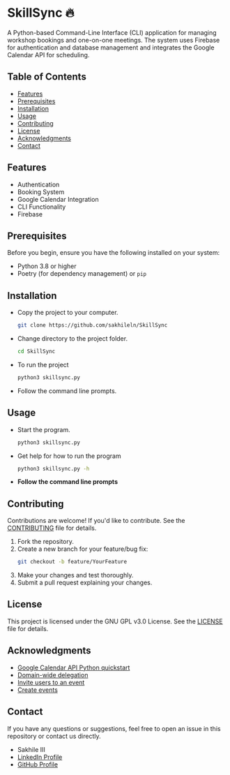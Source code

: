 # SkillSync 🔥
A Python-based Command-Line Interface (CLI) application for managing workshop bookings and one-on-one meetings. The system uses Firebase for authentication and database management and integrates the Google Calendar API for scheduling. 

## Table of Contents
- [Features](#features)
- [Prerequisites](#prerequisites)
- [Installation](#installation)
- [Usage](#usage)
- [Contributing](#contributing)
- [License](#license)
- [Acknowledgments](#acknowledgments)
- [Contact](#contact)

## Features
- Authentication
- Booking System
- Google Calendar Integration
- CLI Functionality
- Firebase

## Prerequisites
Before you begin, ensure you have the following installed on your system:
- Python 3.8 or higher
- Poetry (for dependency management) or `pip`

## Installation
- Copy the project to your computer.
    ```bash
    git clone https://github.com/sakhileln/SkillSync
    ```
- Change directory to the project folder.
    ```bash
    cd SkillSync
    ```
- To run the project
    ```bash
    python3 skillsync.py
    ```
- Follow the command line prompts.

## Usage
- Start the program.
    ```bash
    python3 skillsync.py
    ```
- Get help for how to run the program
    ```bash
    python3 skillsync.py -h
    ```
- **Follow the command line prompts**

## Contributing
Contributions are welcome! If you'd like to contribute. See the [CONTRIBUTING](CONTRIBUTING.md) file for details.
1. Fork the repository.
2. Create a new branch for your feature/bug fix:
   ```bash
   git checkout -b feature/YourFeature
   ```
3. Make your changes and test thoroughly.
4. Submit a pull request explaining your changes.

## License
This project is licensed under the GNU GPL v3.0 License. See the [LICENSE](LICENSE) file for details.

## Acknowledgments
- [Google Calendar API Python quickstart](https://developers.google.com/calendar/api/quickstart/python)
- [Domain-wide delegation](https://developers.google.com/classroom/guides/key-concepts/domain-wide-delegation?hl=en)
- [Invite users to an event](https://developers.google.com/calendar/api/concepts/inviting-attendees-to-events)
- [Create events](https://developers.google.com/calendar/api/guides/create-events)

## Contact
If you have any questions or suggestions, feel free to open an issue in this repository or contact us directly.
- Sakhile III  
- [LinkedIn Profile](https://www.linkedin.com/in/sakhile-ndlazi)
- [GitHub Profile](https://github.com/sakhileln)

